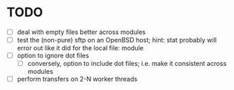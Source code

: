 TODO
====

- [ ] deal with empty files better across modules
- [ ] test the (non-pure) sftp on an OpenBSD host; hint: stat probably will error out like it did for the local file: module
- [ ] option to ignore dot files
  + [ ] conversely, option to include dot files; i.e. make it consistent
        across modules
- [ ] perform transfers on 2-N worker threads
